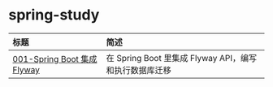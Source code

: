 # spring-study  

|  标题   | 简述  |
|  :----  | :----  |
| [001-Spring Boot 集成 Flyway](https://github.com/Peng-star-star/spring-study/tree/main/001-spring-boot-flyway#1%E7%AE%80%E8%BF%B0%E7%9B%AE%E7%9A%84)  | 在 Spring Boot 里集成 Flyway API，编写和执行数据库迁移 |
